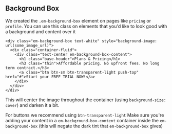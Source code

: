 ## Background Box

We created the `.em-background-box` element on pages like `pricing` or `profile`. You can use this class on elements that you'd like to look good with a background and content over it

    <div class="em-background-box text-white" style="background-image: url(some_image_url)">
      <div class="container-fluid">
        <div class="text-center em-background-box-content">
          <h1 class="base-header">Plans & Pricing</h1>
          <h3 class="thin">Affordable pricing. No upfront fees. No long term contract.</h3>
          <a class="btn btn-sm btn-transparent-light push-top" href="#">Start your FREE TRIAL NOW!</a>
        </div>
      </div>
    </div>
    
This will center the image throughout the container (using `background-size: cover`) and darken it a bit.

For buttons we recommend using `btn-transparent-light`
Make sure you're adding your content in a `em-background-box-content` container inside the `em-background-box` (this will negate the dark tint that `em-background-box` gives)
